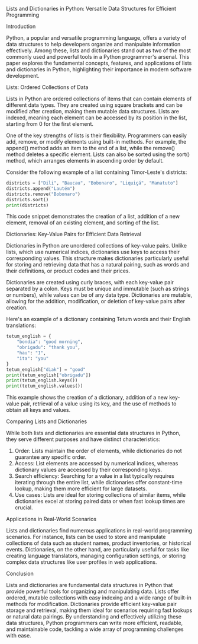 Lists and Dictionaries in Python: Versatile Data Structures for Efficient Programming

Introduction

Python, a popular and versatile programming language, offers a variety of data structures to help developers organize and manipulate information effectively. Among these, lists and dictionaries stand out as two of the most commonly used and powerful tools in a Python programmer's arsenal. This paper explores the fundamental concepts, features, and applications of lists and dictionaries in Python, highlighting their importance in modern software development.

Lists: Ordered Collections of Data

Lists in Python are ordered collections of items that can contain elements of different data types. They are created using square brackets and can be modified after creation, making them mutable data structures. Lists are indexed, meaning each element can be accessed by its position in the list, starting from 0 for the first element.

One of the key strengths of lists is their flexibility. Programmers can easily add, remove, or modify elements using built-in methods. For example, the append() method adds an item to the end of a list, while the remove() method deletes a specific element. Lists can also be sorted using the sort() method, which arranges elements in ascending order by default.

Consider the following example of a list containing Timor-Leste's districts:

```python
districts = ["Dili", "Baucau", "Bobonaro", "Liquiçá", "Manatuto"]
districts.append("Lautém")
districts.remove("Bobonaro")
districts.sort()
print(districts)
```

This code snippet demonstrates the creation of a list, addition of a new element, removal of an existing element, and sorting of the list.

Dictionaries: Key-Value Pairs for Efficient Data Retrieval

Dictionaries in Python are unordered collections of key-value pairs. Unlike lists, which use numerical indices, dictionaries use keys to access their corresponding values. This structure makes dictionaries particularly useful for storing and retrieving data that has a natural pairing, such as words and their definitions, or product codes and their prices.

Dictionaries are created using curly braces, with each key-value pair separated by a colon. Keys must be unique and immutable (such as strings or numbers), while values can be of any data type. Dictionaries are mutable, allowing for the addition, modification, or deletion of key-value pairs after creation.

Here's an example of a dictionary containing Tetum words and their English translations:

```python
tetum_english = {
    "bondia": "good morning",
    "obrigadu": "thank you",
    "hau": "I",
    "ita": "you"
}
tetum_english["diak"] = "good"
print(tetum_english["obrigadu"])
print(tetum_english.keys())
print(tetum_english.values())
```

This example shows the creation of a dictionary, addition of a new key-value pair, retrieval of a value using its key, and the use of methods to obtain all keys and values.

Comparing Lists and Dictionaries

While both lists and dictionaries are essential data structures in Python, they serve different purposes and have distinct characteristics:

1. Order: Lists maintain the order of elements, while dictionaries do not guarantee any specific order.
2. Access: List elements are accessed by numerical indices, whereas dictionary values are accessed by their corresponding keys.
3. Search efficiency: Searching for a value in a list typically requires iterating through the entire list, while dictionaries offer constant-time lookup, making them more efficient for large datasets.
4. Use cases: Lists are ideal for storing collections of similar items, while dictionaries excel at storing paired data or when fast lookup times are crucial.

Applications in Real-World Scenarios

Lists and dictionaries find numerous applications in real-world programming scenarios. For instance, lists can be used to store and manipulate collections of data such as student names, product inventories, or historical events. Dictionaries, on the other hand, are particularly useful for tasks like creating language translators, managing configuration settings, or storing complex data structures like user profiles in web applications.

Conclusion

Lists and dictionaries are fundamental data structures in Python that provide powerful tools for organizing and manipulating data. Lists offer ordered, mutable collections with easy indexing and a wide range of built-in methods for modification. Dictionaries provide efficient key-value pair storage and retrieval, making them ideal for scenarios requiring fast lookups or natural data pairings. By understanding and effectively utilizing these data structures, Python programmers can write more efficient, readable, and maintainable code, tackling a wide array of programming challenges with ease.